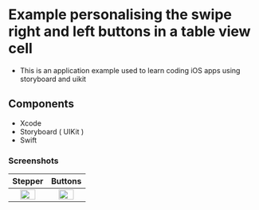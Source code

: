# Example personalising the swipe right and left buttons in a table view cell
- This is an application example used to learn coding iOS apps using storyboard and uikit

## Components
* Xcode
* Storyboard ( UIKit )
* Swift



### Screenshots

Stepper  | Buttons
:-------------------------:|:-------------------------:
<kbd><img src="https://github.com/user-attachments/assets/4ac1eff7-5afe-498e-9e83-78e8e25e869a" width="70%"></kbd> | <kbd><img src="https://github.com/user-attachments/assets/5e0e82c7-49c9-46b0-8468-00746a2ad116" width="70%"></kbd>



